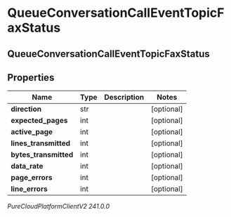 # QueueConversationCallEventTopicFaxStatus

## QueueConversationCallEventTopicFaxStatus

## Properties

|Name | Type | Description | Notes|
|------------ | ------------- | ------------- | -------------|
| **direction** | str |  | [optional] |
| **expected_pages** | int |  | [optional] |
| **active_page** | int |  | [optional] |
| **lines_transmitted** | int |  | [optional] |
| **bytes_transmitted** | int |  | [optional] |
| **data_rate** | int |  | [optional] |
| **page_errors** | int |  | [optional] |
| **line_errors** | int |  | [optional] |



_PureCloudPlatformClientV2 241.0.0_
